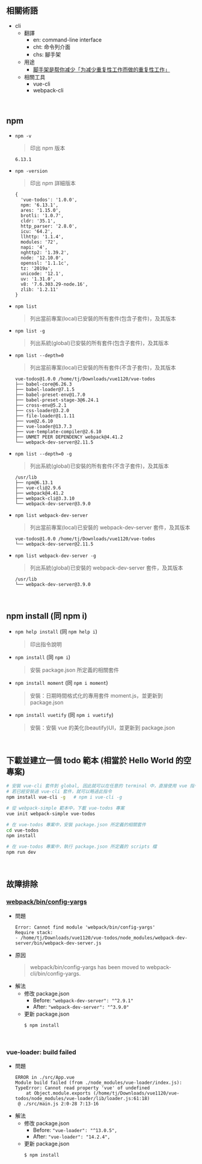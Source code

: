 ## 相關術語
- cli
  - 翻譯
    - en: command-line interface
    - cht: 命令列介面
    - chs: 腳手架
  - 用途
    - [脚手架是帮你减少「为减少重复性工作而做的重复性工作」](https://www.zhihu.com/question/47731497)
  - 相關工具
    - vue-cli
    - webpack-cli

<br>

## npm
- ```npm -v```
  > 印出 npm 版本
  ```
  6.13.1
  ```
- ```npm -version```
  > 印出 npm 詳細版本
  ```
  {
    'vue-todos': '1.0.0',
    npm: '6.13.1',
    ares: '1.15.0',
    brotli: '1.0.7',
    cldr: '35.1',
    http_parser: '2.8.0',
    icu: '64.2',
    llhttp: '1.1.4',
    modules: '72',
    napi: '4',
    nghttp2: '1.39.2',
    node: '12.10.0',
    openssl: '1.1.1c',
    tz: '2019a',
    unicode: '12.1',
    uv: '1.31.0',
    v8: '7.6.303.29-node.16',
    zlib: '1.2.11'
  }
  ```
  
- ```npm list```
  > 列出當前專案(local)已安裝的所有套件(包含子套件)，及其版本
  
- ```npm list -g```
  > 列出系統(global)已安裝的所有套件(包含子套件)，及其版本
  
- ```npm list --depth=0```
  > 列出當前專案(local)已安裝的所有套件(不含子套件)，及其版本
  ```
  vue-todos@1.0.0 /home/tj/Downloads/vue1120/vue-todos
  ├── babel-core@6.26.3
  ├── babel-loader@7.1.5
  ├── babel-preset-env@1.7.0
  ├── babel-preset-stage-3@6.24.1
  ├── cross-env@5.2.1
  ├── css-loader@3.2.0
  ├── file-loader@1.1.11
  ├── vue@2.6.10
  ├── vue-loader@13.7.3
  ├── vue-template-compiler@2.6.10
  ├── UNMET PEER DEPENDENCY webpack@4.41.2
  └── webpack-dev-server@2.11.5
  ```

- ```npm list --depth=0 -g```
  > 列出系統(global)已安裝的所有套件(不含子套件)，及其版本
  ```
  /usr/lib
  ├── npm@6.13.1
  ├── vue-cli@2.9.6
  ├── webpack@4.41.2
  ├── webpack-cli@3.3.10
  └── webpack-dev-server@3.9.0
  ```

- ```npm list webpack-dev-server```
  > 列出當前專案(local)已安裝的 webpack-dev-server 套件，及其版本
  ```
  vue-todos@1.0.0 /home/tj/Downloads/vue1120/vue-todos
  └── webpack-dev-server@2.11.5 
  ```
  
- ```npm list webpack-dev-server -g```
  > 列出系統(global)已安裝的 webpack-dev-server 套件，及其版本
  ```
  /usr/lib
  └── webpack-dev-server@3.9.0
  ```

<br>

## npm install (同 npm i)
- ```npm help install``` (同 ```npm help i```)
  > 印出指令說明
  
- ```npm install``` (同 ```npm i```)
  > 安裝 package.json 所定義的相關套件
  
- ```npm install moment``` (同 ```npm i moment```)
  > 安裝：日期時間格式化的專用套件 moment.js，並更新到 package.json
  
- ```npm install vuetify``` (同 ```npm i vuetify```)
  > 安裝：安裝 vue 的美化(beautify)UI，並更新到 package.json

<br>
  
## 下載並建立一個 todo 範本 (相當於 Hello World 的空專案)
```bash
# 安裝 vue-cli 套件到 global, 因此就可以在任意的 terminal 中，直接使用 vue 指令
# 若已經安裝過 vue-cli 套件，就可以略過此指令
npm install vue-cli -g   # npm i vue-cli -g

# 從 webpack-simple 範本中，下載 vue-todos 專案
vue init webpack-simple vue-todos

# 在 vue-todos 專案中，安裝 package.json 所定義的相關套件
cd vue-todos
npm install

# 在 vue-todos 專案中，執行 package.json 所定義的 scripts 檔
npm run dev
```

<br>

## 故障排除
### [webpack/bin/config-yargs](https://github.com/mzgoddard/jest-webpack/issues/27)
- 問題
  ```
  Error: Cannot find module 'webpack/bin/config-yargs'
  Require stack:
  - /home/tj/Downloads/vue1120/vue-todos/node_modules/webpack-dev-server/bin/webpack-dev-server.js
  ```
- 原因
  > webpack/bin/config-yargs has been moved to webpack-cli/bin/config-yargs.
- 解法
  - 修改 package.json
    - Before: ```"webpack-dev-server": "^2.9.1"```
    - After: ```"webpack-dev-server": "^3.9.0"```
  - 更新 package.json
    ```
    $ npm install
    ```
    <br>
### vue-loader: build failed
- 問題
  ```
  ERROR in ./src/App.vue
  Module build failed (from ./node_modules/vue-loader/index.js):
  TypeError: Cannot read property 'vue' of undefined
      at Object.module.exports (/home/tj/Downloads/vue1120/vue-todos/node_modules/vue-loader/lib/loader.js:61:18)
   @ ./src/main.js 2:0-28 7:13-16
  ```
- 解法
  - 修改 package.json
    - Before: ```"vue-loader": "^13.0.5",```
    - After: ```"vue-loader": "14.2.4",```
  - 更新 package.json
    ```
    $ npm install
    ```
    <br>
